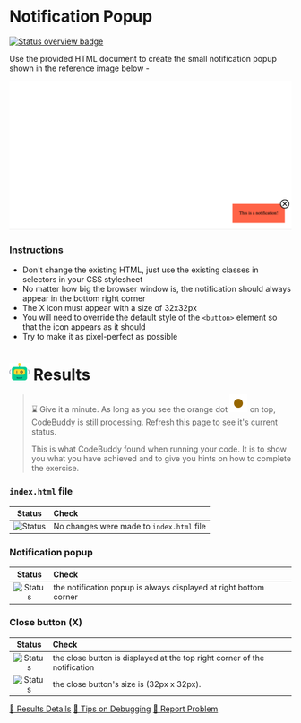 # Notification Popup
[![Status overview badge](../../blob/badges/.github/badges/main/badge.svg)](#-results)


Use the provided HTML document to create the small notification popup shown in the reference image below -

![](result.png)

### Instructions

- Don't change the existing HTML, just use the existing classes in selectors in your CSS stylesheet
- No matter how big the browser window is, the notification should always appear in the bottom right corner
- The X icon must appear with a size of 32x32px
- You will need to override the default style of the `<button>` element so that the icon appears as it should
- Try to make it as pixel-perfect as possible

[//]: # (autograding info start)
# <img src="https://github.com/DCI-EdTech/autograding-setup/raw/main/assets/bot-large.svg" alt="" data-canonical-src="https://github.com/DCI-EdTech/autograding-setup/raw/main/assets/bot-large.svg" height="31" /> Results
> ⌛ Give it a minute. As long as you see the orange dot ![processing](https://raw.githubusercontent.com/DCI-EdTech/autograding-setup/main/assets/processing.svg) on top, CodeBuddy is still processing. Refresh this page to see it's current status.
>
> This is what CodeBuddy found when running your code. It is to show you what you have achieved and to give you hints on how to complete the exercise.


### `index.html` file

|                 Status                  | Check                                                                                    |
| :-------------------------------------: | :--------------------------------------------------------------------------------------- |
| ![Status](../../blob/badges/.github/badges/main/status0.svg) | No changes were made to `index.html` file |

### Notification popup

|                 Status                  | Check                                                                                    |
| :-------------------------------------: | :--------------------------------------------------------------------------------------- |
| ![Status](../../blob/badges/.github/badges/main/status1.svg) | the notification popup is always displayed at right bottom corner |

### Close button (X)

|                 Status                  | Check                                                                                    |
| :-------------------------------------: | :--------------------------------------------------------------------------------------- |
| ![Status](../../blob/badges/.github/badges/main/status2.svg) | the close button is displayed at the top right corner of the notification |
| ![Status](../../blob/badges/.github/badges/main/status3.svg) | the close button's size is (32px x 32px). |



[🔬 Results Details](../../actions)
[🐞 Tips on Debugging](https://github.com/DCI-EdTech/autograding-setup/wiki/How-to-work-with-CodeBuddy)
[📢 Report Problem](https://docs.google.com/forms/d/e/1FAIpQLSfS8wPh6bCMTLF2wmjiE5_UhPiOEnubEwwPLN_M8zTCjx5qbg/viewform?usp=pp_url&entry.652569746=UIB-box-model-notification-popup)


[//]: # (autograding info end)